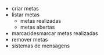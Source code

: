 - criar metas 
- listar metas
    - metas realizadas
    - metas abertas
- marcar/desmarcar metas realizadas
- remover metas
- sistemas de mensagens